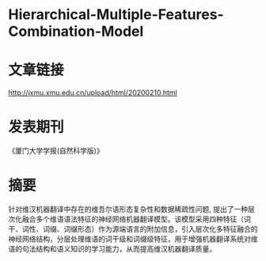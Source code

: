 # Hierarchical-Multiple-Features-Combination-Model

# 文章链接
http://jxmu.xmu.edu.cn/upload/html/20200210.html
# 发表期刊
《厦门大学学报(自然科学版)》
# 摘要
针对维汉机器翻译中存在的维吾尔语形态复杂性和数据稀疏性问题, 提出了一种层次化融合多个维语语法特征的神经网络机器翻译模型。该模型采用四种特征（词干、词性、词缀、词缀形态）作为源端语言的附加信息，引入层次化多特征融合的神经网络结构，分层处理维语的词干级和词缀级特征，用于增强机器翻译系统对维语的句法结构和语义知识的学习能力，从而提高维汉机器翻译质量。
